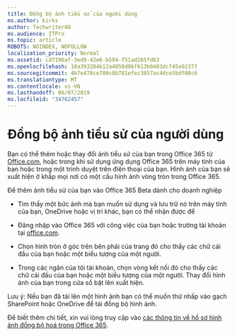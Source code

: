 ```yaml
---
title: Đồng bộ ảnh tiểu sử của người dùng
ms.author: kirks
author: Techwriter40
ms.audience: ITPro
ms.topic: article
ROBOTS: NOINDEX, NOFOLLOW
localization_priority: Normal
ms.assetid: cd7196af-3ed9-42e6-b594-f51ad265fd63
ms.openlocfilehash: 10a393284b12a4850d06f613b0403dcf45a9237f
ms.sourcegitcommit: 4b7e478ce700c0b781efec3857ac4dce5bdf00c6
ms.translationtype: MT
ms.contentlocale: vi-VN
ms.lasthandoff: 06/07/2019
ms.locfileid: "34762457"
---
```

# <a name="sync-a-users-profile-picture"></a>Đồng bộ ảnh tiểu sử của người dùng

Bạn có thể thêm hoặc thay đổi ảnh tiểu sử của bạn trong Office 365 từ [Office.com](http://www.office.com), hoặc trong khi sử dụng ứng dụng Office 365 trên máy tính của bạn hoặc trong một trình duyệt trên điện thoại của bạn. Hình ảnh của bạn sẽ xuất hiện ở khắp mọi nơi có một cấu hình ảnh vòng tròn trong Office 365.

Để thêm ảnh tiểu sử của bạn vào Office 365 Beta dành cho doanh nghiệp

- Tìm thấy một bức ảnh mà bạn muốn sử dụng và lưu trữ nó trên máy tính của bạn, OneDrive hoặc vị trí khác, bạn có thể nhận được để

- Đăng nhập vào Office 365 với công việc của bạn hoặc trường tài khoản tại [office.com](http://www.office.com).

- Chọn hình tròn ở góc trên bên phải của trang đó cho thấy các chữ cái đầu của bạn hoặc một biểu tượng của một người.

- Trong các ngăn của tôi tài khoản, chọn vòng kết nối đó cho thấy các chữ cái đầu của bạn hoặc một biểu tượng của một người. Thay đổi hình ảnh của bạn trong cửa sổ bật lên xuất hiện.

Lưu ý: Nếu bạn đã tải lên một hình ảnh bạn có thể muốn thử nhấp vào gạch SharePoint hoặc OneDrive để tái đồng bộ hình ảnh.

Để biết thêm chi tiết, xin vui lòng truy cập vào [các thông tin về hồ sơ hình ảnh đồng bộ hoá trong Office 365](https://support.office.com/article/information-about-profile-picture-synchronization-in-office-365-20594d76-d054-4af4-a660-401133e3d48a?ui=en-US&amp;rs=en-US&amp;ad=US).
